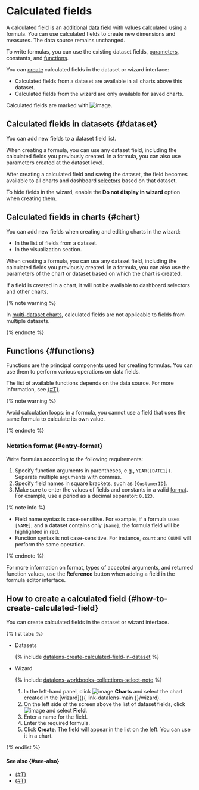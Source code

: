 # Calculated fields

A calculated field is an additional [data field](../dataset/index.md#field) with values calculated using a formula.
You can use calculated fields to create new dimensions and measures. The data source remains unchanged.

To write formulas, you can use the existing dataset fields, [parameters](../parameters.md), constants, and [functions](#functions).

You can [create](#how-to-create-calculated-field) calculated fields in the dataset or wizard interface:

* Calculated fields from a dataset are available in all charts above this dataset.
* Calculated fields from the wizard are only available for saved charts.

Calculated fields are marked with ![image](../../../_assets/console-icons/function.svg).

## Calculated fields in datasets {#dataset}

You can add new fields to a dataset field list.

When creating a formula, you can use any dataset field, including the calculated fields you previously created. In a formula, you can also use parameters created at the dataset level.

After creating a calculated field and saving the dataset, the field becomes available to all charts and dashboard [selectors](../../dashboard/selector.md) based on that dataset.

To hide fields in the wizard, enable the **Do not display in wizard** option when creating them.

## Calculated fields in charts {#chart}

You can add new fields when creating and editing charts in the wizard:

* In the list of fields from a dataset.
* In the visualization section.

When creating a formula, you can use any dataset field, including the calculated fields you previously created. In a formula, you can also use the parameters of the chart or dataset based on which the chart is created.

If a field is created in a chart, it will not be available to dashboard selectors and other charts.

{% note warning %}

In [multi-dataset charts](../chart/index.md#multi-dataset-charts), calculated fields are not applicable to fields from multiple datasets.

{% endnote %}

## Functions {#functions}

Functions are the principal components used for creating formulas. You can use them to perform various operations on data fields.

The list of available functions depends on the data source. For more information, see [{#T}](../../function-ref/availability.md).

{% note warning %}

Avoid calculation loops: in a formula, you cannot use a field that uses the same formula to calculate its own value.

{% endnote %}

### Notation format {#entry-format}

Write formulas according to the following requirements:

1. Specify function arguments in parentheses, e.g., `YEAR([DATE1])`. Separate multiple arguments with commas.
1. Specify field names in square brackets, such as `[CustomerID]`.
1. Make sure to enter the values of fields and constants in a valid [format](../data-types.md). For example, use a period as a decimal separator: `0.123`.

{% note info %}

* Field name syntax is case-sensitive. For example, if a formula uses `[NAME]`, and a dataset contains only `[Name]`, the formula field will be highlighted in red.
* Function syntax is not case-sensitive. For instance, `count` and `COUNT` will perform the same operation.

{% endnote %}

For more information on format, types of accepted arguments, and returned function values, use the **Reference** button when adding a field in the formula editor interface.

## How to create a calculated field {#how-to-create-calculated-field}

You can create calculated fields in the dataset or wizard interface.

{% list tabs %}

- Datasets

   {% include [datalens-create-calculated-field-in-dataset](../../../_includes/datalens/operations/datalens-create-calculated-field-in-dataset.md) %}

- Wizard

   
   {% include [datalens-workbooks-collections-select-note](../../../_includes/datalens/operations/datalens-workbooks-collections-select-note.md) %}


   1. In the left-hand panel, click ![image](../../../_assets/console-icons/chart-column.svg) **Charts** and select the chart created in the [wizard]({{ link-datalens-main }}/wizard).
   1. On the left side of the screen above the list of dataset fields, click ![image](../../../_assets/console-icons/plus.svg) and select **Field**.
   1. Enter a name for the field.
   1. Enter the required formula.
   1. Click **Create**. The field will appear in the list on the left. You can use it in a chart.

{% endlist %}

#### See also {#see-also}

- [{#T}](../../operations/dataset/create-field.md)
- [{#T}](../../security/row-level-security.md)

